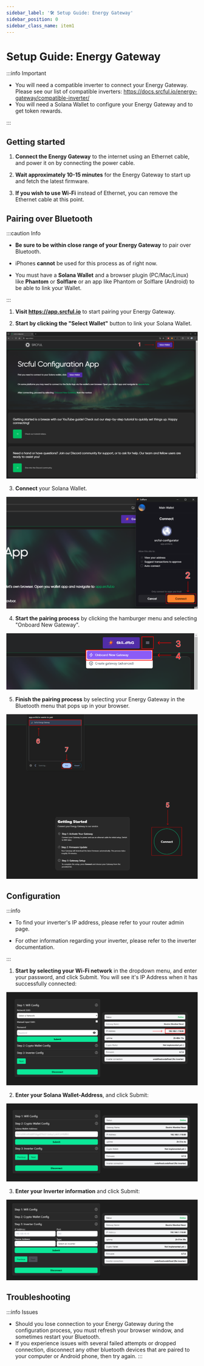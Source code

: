 ```yaml
---
sidebar_label: '🛠️ Setup Guide: Energy Gateway'
sidebar_position: 0
sidebar_class_name: item1
---
```


# Setup Guide: Energy Gateway

:::info Important

- You will need a compatible inverter to connect your Energy Gateway. Please see our list of compatible inverters: https://docs.srcful.io/energy-gateway/compatible-inverter/
- You will need a Solana Wallet to configure your Energy Gateway and to get token rewards.

:::

## Getting started

1. **Connect the Energy Gateway** to the internet using an Ethernet cable, and power it on by connecting the power cable.

2. **Wait approximately 10-15 minutes** for the Energy Gateway to start up and fetch the latest firmware. 

3. **If you wish to use Wi-Fi** instead of Ethernet, you can remove the Ethernet cable at this point.

## Pairing over Bluetooth

:::caution Info 

- **Be sure to be within close range of your Energy Gateway** to pair over Bluetooth.

- iPhones **cannot** be used for this process as of right now.

- You must have a **Solana Wallet** and a browser plugin (PC/Mac/Linux) like **Phantom** or **Solflare** or an app like Phantom or Solflare (Android) to be able to link your Wallet.

:::

1. **Visit https://app.srcful.io** to start pairing your Energy Gateway.


2. **Start by clicking the "Select Wallet"** button to link your Solana Wallet.

![](../static/img/guide/step-1.png)

3. **Connect** your Solana Wallet.

![](../static/img/guide/step-2.png)

4. **Start the pairing process** by clicking the hamburger menu and selecting "Onboard New Gateway".

![](../static/img/guide/step-3.png)

5. **Finish the pairing process** by selecting your Energy Gateway in the Bluetooth menu that pops up in your browser.

![](../static/img/guide/step-4.png)


## Configuration


:::info

- To find your inverter's IP address, please refer to your router admin page.

- For other information regarding your inverter, please refer to the inverter documentation.

:::

1. **Start by selecting your Wi-Fi network** in the dropdown menu, and enter your password, and click Submit. You will see it's IP Address when it has successfully connected:

![](../static/img/guide/step-5.png)


2. **Enter your Solana Wallet-Address**, and click Submit: 

![](../static/img/guide/step-6.png)

3. **Enter your Inverter information** and click Submit:

![](../static/img/guide/step-7.png)

## Troubleshooting

:::info Issues
- Should you lose connection to your Energy Gateway during the configuration process, you must refresh your browser window, and sometimes restart your Bluetooth.
- If you experience issues with several failed attempts or dropped connection, disconnect any other bluetooth devices that are paired to your computer or Android phone, then try again.
:::